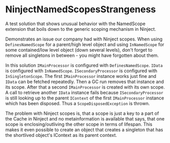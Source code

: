 # NinjectNamedScopesStrangeness
A test solution that shows unusual behavior with the NamedScope extension that boils down to the generic scoping mechanism in Ninject.

Demonstrates an issue our company had with Ninject scopes. When using ```DefinesNamedScope``` for a parent/high level object
and using ```InNamedScope``` for some contained/low level object (down several levels), don't forget to remove all singletons in between - you might have forgotten about them.
 
 In this solution ```IMainProcessor``` is configured with ```DefinesNamedScope```. ```IData``` is configured with ```InNamedScope```. ```ISecondaryProcessor``` is
 configured with ```InSingletonScope```. The first ```IMainProcessor``` instance works just fine and ```IData``` can be fetched repeatedly. Then a GC 
 run removes that instance and its scope. After that a second ```IMainProcessor``` is created with its own scope. A call to retrieve another
 ```IData``` instance fails because ```ISecondaryProcessor``` is still looking up to the parent ```IContext``` of the first ```IMainProcessor``` instance which
 has been disposed. Thus a ```ScopeDisposedException``` is thrown.

 The problem with Ninject scopes is, that a scope is just a key to a part of the Cache in Ninject and no metainformation is available
 that says, that one scope is enclosing/outliving the other scope in terms of lifespan. This makes it even possible to create an object that 
 creates a singleton that has the shortlived object's IContext as its parent context.
